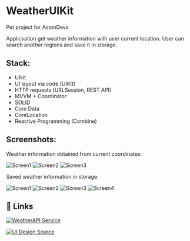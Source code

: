 # WeatherUIKit

Pet project for AstonDevs 

Applicvation get weather information with user current location. User can search another regions and save it in storage.

## Stack: 
- UIkit
- UI layout via code (UIKIt)
- HTTP requests (URLSession, REST API)
- MVVM + Coordinator
- SOLID
- Core Data
- CoreLocation
- Reactive Programming (Combine) 

## Screenshots:

Weather information obtained from current coordinates:

![Screen1](\Screens\1.png) ![Screen2](\Screens\2.png) ![Screen3](\Screens\3.png)

Saved weather information in storage:

![Screen1](\Screens\4.png) ![Screen2](\Screens\5.png) ![Screen3](\Screens\6.png) ![Screen4](\Screens\7.png)

## 🔗 Links

[![WeatherAPI Service](https://img.shields.io/badge/WeatherAPI%20Server-Link-green)](https://www.weatherapi.com)

[![UI Design Source](https://img.shields.io/badge/UI%20Design%20source-Link-green)](https://uizard.io/templates/mobile-app-templates/weather-mobile-app-dark/)


